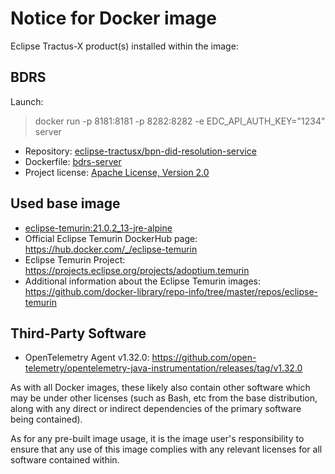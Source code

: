 # Notice for Docker image

Eclipse Tractus-X product(s) installed within the image:

## BDRS

Launch:

> docker run -p 8181:8181 -p 8282:8282 -e EDC_API_AUTH_KEY="1234" server

- Repository: [eclipse-tractusx/bpn-did-resolution-service](https://github.com/eclipse-tractusx/bpn-did-resolution-service)
- Dockerfile: [bdrs-server](https://github.com/eclipse-tractusx/bpn-did-resolution-service/blob/main/runtimes/bdrs-server/src/main/docker/Dockerfile)
- Project license: [Apache License, Version 2.0](https://github.com/eclipse-tractusx/tractusx-edc/blob/main/LICENSE)

## Used base image

- [eclipse-temurin:21.0.2_13-jre-alpine](https://github.com/adoptium/containers)
- Official Eclipse Temurin DockerHub page: <https://hub.docker.com/_/eclipse-temurin>
- Eclipse Temurin Project: <https://projects.eclipse.org/projects/adoptium.temurin>
- Additional information about the Eclipse Temurin
  images: <https://github.com/docker-library/repo-info/tree/master/repos/eclipse-temurin>

## Third-Party Software

- OpenTelemetry Agent v1.32.0: <https://github.com/open-telemetry/opentelemetry-java-instrumentation/releases/tag/v1.32.0>

As with all Docker images, these likely also contain other software which may be under other licenses (such as Bash, etc
from the base distribution, along with any direct or indirect dependencies of the primary software being contained).

As for any pre-built image usage, it is the image user's responsibility to ensure that any use of this image complies
with any relevant licenses for all software contained within.
